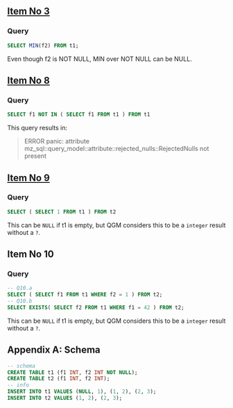 ## [Item No 3](https://github.com/MaterializeInc/materialize/pull/10901#issuecomment-1055377275)

### Query

```sql
SELECT MIN(f2) FROM t1;
```

Even though f2 is NOT NULL, MIN over NOT NULL can be NULL.

## [Item No 8](https://github.com/MaterializeInc/materialize/pull/10901#issuecomment-1055390482)

### Query

```sql
SELECT f1 NOT IN ( SELECT f1 FROM t1 ) FROM t1
```

This query results in:

> ERROR panic: attribute mz_sql::query_model::attribute::rejected_nulls::RejectedNulls not present

## [Item No 9](https://github.com/MaterializeInc/materialize/pull/10901#issuecomment-1055392681)

### Query

```sql
SELECT ( SELECT 1 FROM t1 ) FROM t2
```

This can be `NULL` if t1 is empty, but QGM considers this to be a `integer` result without a `?`.

## Item No 10

### Query

```sql
-- Q10.a
SELECT ( SELECT f1 FROM t1 WHERE f2 = 1 ) FROM t2;
-- Q10.b
SELECT EXISTS( SELECT f2 FROM t1 WHERE f1 = 42 ) FROM t2;
```

This can be `NULL` if t1 is empty, but QGM considers this to be a `integer` result without a `?`.

## Appendix A: Schema

```sql
-- schema
CREATE TABLE t1 (f1 INT, f2 INT NOT NULL);
CREATE TABLE t2 (f1 INT, f2 INT);
-- info
INSERT INTO t1 VALUES (NULL, 1), (1, 2), (2, 3);
INSERT INTO t2 VALUES (1, 2), (2, 3);
```